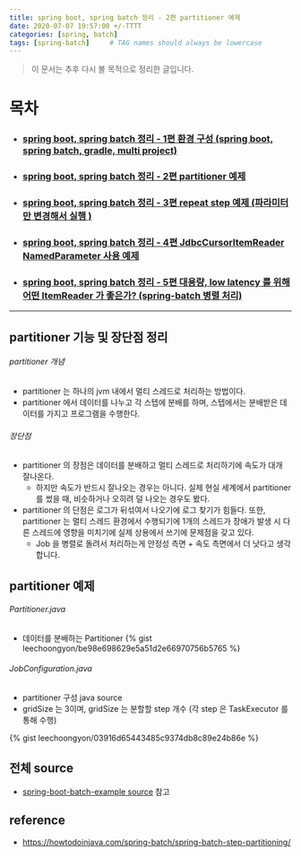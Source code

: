 ```yaml
---
title: spring boot, spring batch 정리 - 2편 partitioner 예제
date: 2020-07-07 19:57:00 +/-TTTT
categories: [spring, batch]
tags: [spring-batch]     # TAG names should always be lowercase
---
```



> 이 문서는 추후 다시 볼 목적으로 정리한 글입니다.  


# 목차

- ### [spring boot, spring batch 정리 - 1편 환경 구성 (spring boot, spring batch, gradle, multi project)](https://leechoongyon.github.io/posts/springboot-batch-1)
- ### [spring boot, spring batch 정리 - 2편 partitioner 예제](https://leechoongyon.github.io/posts/springboot-batch-2)
- ### [spring boot, spring batch 정리 - 3편 repeat step 예제 (파라미터만 변경해서 실행 )](https://leechoongyon.github.io/posts/springboot-batch-3)
- ### [spring boot, spring batch 정리 - 4편 JdbcCursorItemReader NamedParameter 사용 예제 ](https://leechoongyon.github.io/posts/springboot-batch-4)
- ### [spring boot, spring batch 정리 - 5편 대용량, low latency 를 위해 어떤 ItemReader 가 좋은가? (spring-batch 병렬 처리) ](https://leechoongyon.github.io/posts/springboot-batch-5)

---
## partitioner 기능 및 장단점 정리
###### partitioner 개념
- partitioner 는 하나의 jvm 내에서 멀티 스레드로 처리하는 방법이다.
- partitioner 에서 데이터를 나누고 각 스텝에 분배를 하며, 스텝에서는 분배받은 데이터를 가지고 프로그램을 수행한다.

###### 장단점
- partitioner 의 장점은 데이터를 분배하고 멀티 스레드로 처리하기에 속도가 대개 잘나온다.
    - 하지만 속도가 반드시 잘나오는 경우는 아니다. 실제 현실 세계에서 partitioner 를 썼을 때, 비슷하거나 오히려 덜 나오는 경우도 봤다.   
- partitioner 의 단점은 로그가 뒤섞여서 나오기에 로그 찾기가 힘들다. 또한, partitioner 는 멀티 스레드 환경에서 수행되기에 1개의 스레드가 장애가 발생 시 다른 스레드에 영향을 미치기에 실제 상용에서 쓰기에 문제점을 갖고 있다.
    - Job 을 병렬로 돌려서 처리하는게 안정성 측면 + 속도 측면에서 더 낫다고 생각합니다.

## partitioner 예제
###### Partitioner.java
- 데이터를 분배하는 Partitioner
{% gist leechoongyon/be98e698629e5a51d2e66970756b5765 %} 

###### JobConfiguration.java
- partitioner 구성 java source
- gridSize 는 3이며, gridSize 는 분할할 step 개수 (각 step 은 TaskExecutor 를 통해 수행)

{% gist leechoongyon/03916d65443485c9374db8c89e24b86e %}

## 전체 source
- [spring-boot-batch-example source](https://github.com/leechoongyon/spring-boot-example/tree/master/spring-boot-batch-example) 참고


## reference
- https://howtodoinjava.com/spring-batch/spring-batch-step-partitioning/